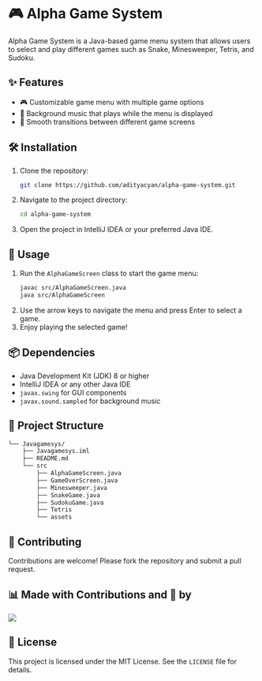 # 🎮 Alpha Game System

Alpha Game System is a Java-based game menu system that allows users to select and play different games such as Snake, Minesweeper, Tetris, and Sudoku.

## ✨ Features

- 🎮 Customizable game menu with multiple game options
- 🎵 Background music that plays while the menu is displayed
- 🔄 Smooth transitions between different game screens

## 🛠️ Installation

1. Clone the repository:
    ```sh
    git clone https://github.com/adityacyan/alpha-game-system.git
    ```
2. Navigate to the project directory:
    ```sh
    cd alpha-game-system
    ```
3. Open the project in IntelliJ IDEA or your preferred Java IDE.

## 🚀 Usage

1. Run the `AlphaGameScreen` class to start the game menu:
    ```sh
    javac src/AlphaGameScreen.java
    java src/AlphaGameScreen
    ```
2. Use the arrow keys to navigate the menu and press Enter to select a game.
3. Enjoy playing the selected game!

## 📦 Dependencies

- Java Development Kit (JDK) 8 or higher
- IntelliJ IDEA or any other Java IDE
- `javax.swing` for GUI components
- `javax.sound.sampled` for background music

## 📁 Project Structure
```sh
└── Javagamesys/
    ├── Javagamesys.iml
    ├── README.md
    └── src
        ├── AlphaGameScreen.java
        ├── GameOverScreen.java
        ├── Minesweeper.java
        ├── SnakeGame.java
        ├── SudokuGame.java
        ├── Tetris
        └── assets
```

## 🤝 Contributing

Contributions are welcome! Please fork the repository and submit a pull request.



## 📊 Made with Contributions and 💖 by

<p align="left">
   <a href="https://github.com/adityacyan/Javagamesys/graphs/contributors">
      <img src="https://contrib.rocks/image?repo=adityacyan/Javagamesys">
   </a>
</p>

## 📜 License

This project is licensed under the MIT License. See the `LICENSE` file for details.



```
